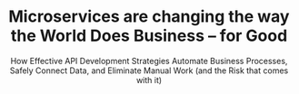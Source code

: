 ---
order: '0'
category: Whitepaper
title: Microservices are changing the way the World Does Business – for Good
subtitle: How Effective API Development Strategies Automate Business Processes, Safely Connect Data, and Eliminate Manual Work (and the Risk that comes with it) 
---